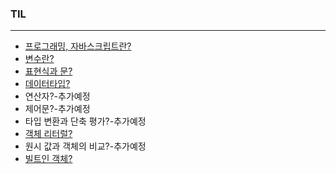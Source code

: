 ### TIL

---

- [프로그래밍, 자바스크립트란?](https://github.com/gyumk/TIL/blob/master/2020-04/0420-TIL.md)
- [변수란?](https://github.com/gyumk/TIL/blob/master/2020-04/0421-TIL.md#변수)
- [표현식과 문?](https://github.com/gyumk/TIL/blob/master/2020-04/0421-TIL.md#표현식과-문)
- [데이터타입?](https://github.com/gyumk/TIL/blob/master/2020-04/0423-TIL.md#데이터-타입의-종류)
- 연산자?-추가예정
- 제어문?-추가예정
- 타입 변환과 단축 평가?-추가예정
- [객체 리터럴?](https://github.com/gyumk/TIL/blob/master/2020-04/0427-TIL.md#객체란)
- 원시 값과 객체의 비교?-추가예정
- [빌트인 객체?](https://github.com/gyumk/TIL/tree/master/2020-05)